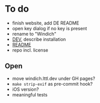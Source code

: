 # To do

- finish website, add DE README
- open key dialog if no key is present
- rename to "Windich"
- [DEV](DEV.md), describe installation
- [README](../README.md)
- repo incl. license

## Open

- move windich.lttl.dev under GH pages?
- `make strip-exif` as pre-commit hook?
- iOS version?
- meaningful tests
